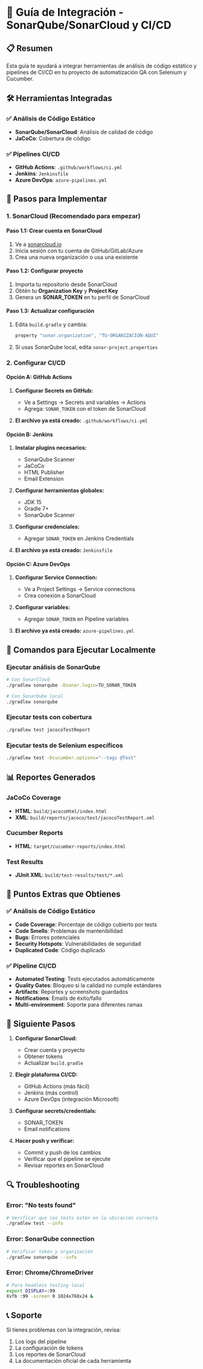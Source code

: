 # 🚀 Guía de Integración - SonarQube/SonarCloud y CI/CD

## 📋 Resumen
Esta guía te ayudará a integrar herramientas de análisis de código estático y pipelines de CI/CD en tu proyecto de automatización QA con Selenium y Cucumber.

## 🛠️ Herramientas Integradas

### ✅ Análisis de Código Estático
- **SonarQube/SonarCloud**: Análisis de calidad de código
- **JaCoCo**: Cobertura de código

### ✅ Pipelines CI/CD
- **GitHub Actions**: `.github/workflows/ci.yml`
- **Jenkins**: `Jenkinsfile`
- **Azure DevOps**: `azure-pipelines.yml`

## 🎯 Pasos para Implementar

### 1. SonarCloud (Recomendado para empezar)

#### Paso 1.1: Crear cuenta en SonarCloud
1. Ve a [sonarcloud.io](https://sonarcloud.io)
2. Inicia sesión con tu cuenta de GitHub/GitLab/Azure
3. Crea una nueva organización o usa una existente

#### Paso 1.2: Configurar proyecto
1. Importa tu repositorio desde SonarCloud
2. Obtén tu **Organization Key** y **Project Key**
3. Genera un **SONAR_TOKEN** en tu perfil de SonarCloud

#### Paso 1.3: Actualizar configuración
1. Edita `build.gradle` y cambia:
   ```gradle
   property "sonar.organization", "TU-ORGANIZACION-AQUI"
   ```
2. Si usas SonarQube local, edita `sonar-project.properties`

### 2. Configurar CI/CD

#### Opción A: GitHub Actions
1. **Configurar Secrets en GitHub:**
   - Ve a Settings → Secrets and variables → Actions
   - Agrega: `SONAR_TOKEN` con el token de SonarCloud

2. **El archivo ya está creado:** `.github/workflows/ci.yml`

#### Opción B: Jenkins
1. **Instalar plugins necesarios:**
   - SonarQube Scanner
   - JaCoCo
   - HTML Publisher
   - Email Extension

2. **Configurar herramientas globales:**
   - JDK 15
   - Gradle 7+
   - SonarQube Scanner

3. **Configurar credenciales:**
   - Agregar `SONAR_TOKEN` en Jenkins Credentials

4. **El archivo ya está creado:** `Jenkinsfile`

#### Opción C: Azure DevOps
1. **Configurar Service Connection:**
   - Ve a Project Settings → Service connections
   - Crea conexión a SonarCloud

2. **Configurar variables:**
   - Agregar `SONAR_TOKEN` en Pipeline variables

3. **El archivo ya está creado:** `azure-pipelines.yml`

## 🔧 Comandos para Ejecutar Localmente

### Ejecutar análisis de SonarQube
```bash
# Con SonarCloud
./gradlew sonarqube -Dsonar.login=TU_SONAR_TOKEN

# Con SonarQube local
./gradlew sonarqube
```

### Ejecutar tests con cobertura
```bash
./gradlew test jacocoTestReport
```

### Ejecutar tests de Selenium específicos
```bash
./gradlew test -Dcucumber.options="--tags @Test"
```

## 📊 Reportes Generados

### JaCoCo Coverage
- **HTML**: `build/jacocoHtml/index.html`
- **XML**: `build/reports/jacoco/test/jacocoTestReport.xml`

### Cucumber Reports
- **HTML**: `target/cucumber-reports/index.html`

### Test Results
- **JUnit XML**: `build/test-results/test/*.xml`

## 🎯 Puntos Extras que Obtienes

### ✅ Análisis de Código Estático
- **Code Coverage**: Porcentaje de código cubierto por tests
- **Code Smells**: Problemas de mantenibilidad
- **Bugs**: Errores potenciales
- **Security Hotspots**: Vulnerabilidades de seguridad
- **Duplicated Code**: Código duplicado

### ✅ Pipeline CI/CD
- **Automated Testing**: Tests ejecutados automáticamente
- **Quality Gates**: Bloqueo si la calidad no cumple estándares
- **Artifacts**: Reportes y screenshots guardados
- **Notifications**: Emails de éxito/fallo
- **Multi-environment**: Soporte para diferentes ramas

## 🚀 Siguiente Pasos

1. **Configurar SonarCloud:**
   - Crear cuenta y proyecto
   - Obtener tokens
   - Actualizar `build.gradle`

2. **Elegir plataforma CI/CD:**
   - GitHub Actions (más fácil)
   - Jenkins (más control)
   - Azure DevOps (integración Microsoft)

3. **Configurar secrets/credentials:**
   - SONAR_TOKEN
   - Email notifications

4. **Hacer push y verificar:**
   - Commit y push de los cambios
   - Verificar que el pipeline se ejecute
   - Revisar reportes en SonarCloud

## 🔍 Troubleshooting

### Error: "No tests found"
```bash
# Verificar que los tests estén en la ubicación correcta
./gradlew test --info
```

### Error: SonarQube connection
```bash
# Verificar token y organización
./gradlew sonarqube --info
```

### Error: Chrome/ChromeDriver
```bash
# Para headless testing local
export DISPLAY=:99
Xvfb :99 -screen 0 1024x768x24 &
```

## 📞 Soporte
Si tienes problemas con la integración, revisa:
1. Los logs del pipeline
2. La configuración de tokens
3. Los reportes de SonarCloud
4. La documentación oficial de cada herramienta
